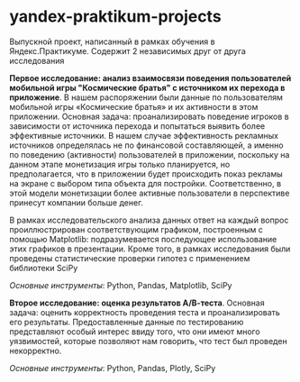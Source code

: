 # yandex-praktikum-projects

Выпускной проект, написанный в рамках обучения в Яндекс.Практикуме. Содержит 2 независимых друг от друга исследования

**Первое исследование: анализ взаимосвязи поведения пользователей мобильной игры "Космические братья" с источником их перехода в приложение**. В нашем распоряжении были данные по пользователям мобильной игры «Космические братья» и их активности в этом приложении. Основная задача: проанализировать поведение игроков в зависимости от источника перехода и попытаться выявить более эффективные источники. В нашем случае эффективность рекламных источников определялась не по финансовой составляющей, а именно по поведению (активности) пользователей в приложении, поскольку на данном этапе монетизация игры только планируется, но предполагается, что в приложении будет происходить показ рекламы на экране с выбором типа объекта для постройки. Соответственно, в этой модели монетизации более активные пользователи в перспективе принесут компании больше денег.

В рамках исследовательского анализа данных ответ на каждый вопрос проиллюстрирован соответствующим графиком, построенным с помощью Matplotlib: подразумевается последующее использование этих графиков в презентации. Кроме того, в рамках исследования были проведены статистические проверки гипотез с применением библиотеки SciPy

*Основные инструменты*: Python, Pandas, Matplotlib, SciPy

**Второе исследование: оценка результатов А/В-теста**. Основная задача: оценить корректность проведения теста и проанализировать его результаты. Предоставленные данные по тестированию представляют особый интерес ввиду того, что они имеют много уязвимостей, которые позволяют нам говорить, что тест был проведен некорректно.

*Основные инструменты*: Python, Pandas, Plotly, SciPy


